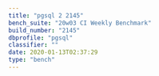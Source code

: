 ```yaml
---
title: "pgsql 2 2145"
bench_suite: "20w03 CI Weekly Benchmark"
build_number: "2145"
dbprofile: "pgsql"
classifier: ""
date: 2020-01-13T02:37:29
type: "bench"
---
```

